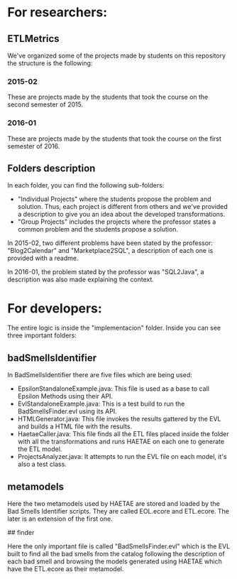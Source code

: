 # For researchers:

## ETLMetrics
We've organized some of the projects made by students on this repository the structure is the following:

### 2015-02
These are projects made by the students that took the course on the second semester of 2015.

### 2016-01
These are projects made by the students that took the course on the first semester of 2016.

## Folders description

In each folder, you can find the following sub-folders:
* "Individual Projects" where the students propose the problem and solution. Thus, each project is different from others and we've provided a description to give you an idea about the developed transformations.
* "Group Projects" includes the projects where the professor states a common problem and the students propose a solution.

In 2015-02, two different problems have been stated by the professor: "Blog2Calendar" and "Marketplace2SQL", a description of each one is provided with a readme.

In 2016-01, the problem stated by the professor was "SQL2Java", a description was also made explaining the context.

# For developers:

The entire logic is inside the "implementacion" folder. Inside you can see three important folders:

## badSmellsIdentifier

In BadSmellsIdentifier there are five files which are being used:

* EpsilonStandaloneExample.java: This file is used as a base to call Epsilon Methods using their API.
* EvlStandaloneExample.java: This is a test build to run the BadSmellsFinder.evl using its API.
* HTMLGenerator.java: This file invokes the results gattered by the EVL and builds a HTML file with the results.
* HaetaeCaller.java: This file finds all the ETL files placed inside the folder with all the transformations and runs HAETAE on each one to generate the ETL model.
* ProjectsAnalyzer.java: It attempts to run the EVL file on each model, it's also a test class.

## metamodels

Here the two metamodels used by HAETAE are stored and loaded by the Bad Smells Identifier scripts. They are called EOL.ecore and ETL.ecore. The later is an extension of the first one.

## finder

Here the only important file is called "BadSmellsFinder.evl" which is the EVL built to find all the bad smells from the catalog following the description of each bad smell and browsing the models generated using HAETAE which have the ETL.ecore as their metamodel.
